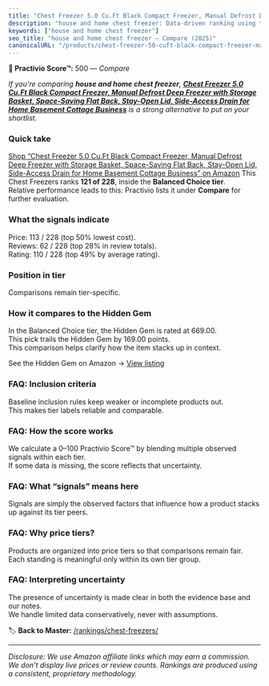 ```yaml
---
title: "Chest Freezer 5.0 Cu.Ft Black Compact Freezer, Manual Defrost Deep Freezer with Storage Basket, Space-Saving Flat Back, Stay-Open Lid, Side-Access Drain for Home Basement Cottage Business"
description: "house and home chest freezer: Data-driven ranking using the Practivio Score™. Positioned by quality, value, demand, findability, momentum."
keywords: ["house and home chest freezer"]
seo_title: "house and home chest freezer — Compare (2025)"
canonicalURL: "/products/chest-freezer-50-cuft-black-compact-freezer-manual-defrost-deep-freezer-with-storage-basket-space-saving-flat-back-stay-open-lid-side-access-drain-for-home-basement-cottage-business-B0BC8K11RJ/"
---
```


**🛒 Practivio Score™:** 500 — _Compare_


*If you're comparing **house and home chest freezer**, **[Chest Freezer 5.0 Cu.Ft Black Compact Freezer, Manual Defrost Deep Freezer with Storage Basket, Space-Saving Flat Back, Stay-Open Lid, Side-Access Drain for Home Basement Cottage Business](https://www.amazon.com/dp/B0BC8K11RJ?tag=practivio-20)** is a strong alternative to put on your shortlist.*
### Quick take
[Shop “Chest Freezer 5.0 Cu.Ft Black Compact Freezer, Manual Defrost Deep Freezer with Storage Basket, Space-Saving Flat Back, Stay-Open Lid, Side-Access Drain for Home Basement Cottage Business” on Amazon](https://www.amazon.com/dp/B0BC8K11RJ?tag=practivio-20)
This Chest Freezers ranks **121 of 228**, inside the **Balanced Choice tier**.  
Relative performance leads to this: Practivio lists it under **Compare** for further evaluation.

### What the signals indicate
Price: 113 / 228 (top 50% lowest cost).  
Reviews: 62 / 228 (top 28% in review totals).  
Rating: 110 / 228 (top 49% by average rating).  

### Position in tier
Comparisons remain tier-specific.

### How it compares to the Hidden Gem
In the Balanced Choice tier, the Hidden Gem is rated at 669.00.  
This pick trails the Hidden Gem by 169.00 points.  
This comparison helps clarify how the item stacks up in context.  

See the Hidden Gem on Amazon → [View listing](https://www.amazon.com/dp/B00L7QVSXE?tag=practivio-20)

### FAQ: Inclusion criteria
Baseline inclusion rules keep weaker or incomplete products out.  
This makes tier labels reliable and comparable.

### FAQ: How the score works
We calculate a 0–100 Practivio Score™ by blending multiple observed signals within each tier.  
If some data is missing, the score reflects that uncertainty.

### FAQ: What “signals” means here
Signals are simply the observed factors that influence how a product stacks up against its tier peers.

### FAQ: Why price tiers?
Products are organized into price tiers so that comparisons remain fair.  
Each standing is meaningful only within its own tier group.

### FAQ: Interpreting uncertainty
The presence of uncertainty is made clear in both the evidence base and our notes.  
We handle limited data conservatively, never with assumptions.

<!-- Missing template for Compare/CompareWithinPriceClass -->


🏷️ **Back to Master:** [/rankings/chest-freezers/](/rankings/chest-freezers/)

---
_Disclosure: We use Amazon affiliate links which may earn a commission. We don’t display live prices or review counts. Rankings are produced using a consistent, proprietary methodology._
